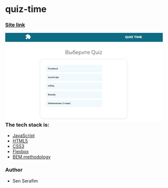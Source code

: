 # quiz-time

### [Site link](https://hostlife22.github.io/quiz-time/)

<kbd>
  <img align="right" alt="img" src="EfEGggU.jpeg"  />
 </kbd>

### The tech stack is:

- [JavaScript](https://ru.wikipedia.org/wiki/JavaScript)
- [HTML5](https://en.wikipedia.org/wiki/HTML5)
- [CSS3](https://en.wikipedia.org/wiki/Cascading_Style_Sheets)
- [Flexbox](https://en.wikipedia.org/wiki/CSS_Flexible_Box_Layout)
- [BEM methodology](https://en.bem.info/methodology/)

### Author
- Sen Serafim
